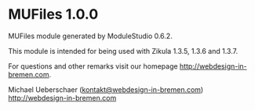 MUFiles 1.0.0
===========================

MUFiles module generated by ModuleStudio 0.6.2.

This module is intended for being used with Zikula 1.3.5, 1.3.6 and 1.3.7.

For questions and other remarks visit our homepage http://webdesign-in-bremen.com.

Michael Ueberschaer (kontakt@webdesign-in-bremen.com) http://webdesign-in-bremen.com
